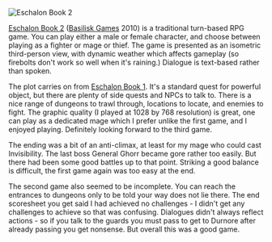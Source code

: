 ![Eschalon Book 2](Eschalon2.jpg)

[Eschalon Book 2](http://basiliskgames.com/eschalon-book-ii/)
([Basilisk Games](http://basiliskgames.com/) 2010) is a traditional turn-based RPG game. You can play either a male or female character, and choose between playing as a fighter or mage or thief. The game is presented as an isometric third-person view, with dynamic weather which affects gameplay (so firebolts don't work so well when it's raining.) Dialogue is text-based rather than spoken.

The plot carries on from
[Eschalon Book 1](http://basiliskgames.com/eschalon-book-i/). It's a standard quest for powerful object, but there are plenty of side quests and NPCs to talk to. There is a nice range of dungeons to trawl through, locations to locate, and enemies to fight. The graphic quality (I played at 1028 by 768 resolution) is great, one can play as a dedicated mage which I prefer unlike the first game, and I enjoyed playing. Definitely looking forward to the third game.

The ending was a bit of an anti-climax, at least for my mage who could cast Invisibility. The last boss General Ghorr became gore rather too easily. But there had been some good battles up to that point. Striking a good balance is difficult, the first game again was too easy at the end.

The second game also seemed to be incomplete. You can reach the entrances to dungeons only to be told your way does not lie there. The end scoresheet you get said I had achieved no challenges - I didn't get any challenges to achieve so that was confusing. Dialogues didn't always reflect actions - so if you talk to the guards you must pass to get to Durnore after already passing you get nonsense. But overall this was a good game.
